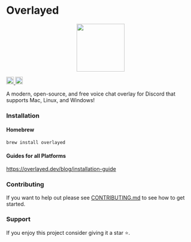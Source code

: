 # Overlayed

<p align="center">
<!-- TODO: need to fix this -->
  <img src="https://github.com/Hacksore/overlayed/assets/996134/62f03539-3f5f-4638-9362-e403f74ab537" height="128" />
</p>

<a href="https://discord.gg/eXmeNkVjye" target="_parent">
<img alt="Discord" height=20 src="https://img.shields.io/discord/906349283358408704?style=&logo=discord&logoColor=white&label=%20&labelColor=%237389D8&color=%237389D8" />
</a>
<a href="https://twitter.com/OverlayedDev" target="_parent">
<img alt="Twitter" height=20 src="https://img.shields.io/twitter/follow/overlayeddev.svg?style=&logo=twitter&logoColor=white&label=@OverlayedDev&labelColor=%231DA1F2&color=%231DA1F2" />
</a>

A modern, open-source, and free voice chat overlay for Discord that supports Mac, Linux, and Windows!

### Installation

#### Homebrew

```
brew install overlayed
```

#### Guides for all Platforms

https://overlayed.dev/blog/installation-guide

### Contributing

If you want to help out please see [CONTRIBUTING.md](./CONTRIBUTING.md) to see how to get started.

### Support

If you enjoy this project consider giving it a star ⭐.
